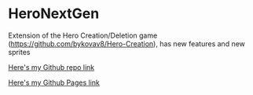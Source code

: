 # HeroNextGen
Extension of the Hero Creation/Deletion game (https://github.com/bykovav8/Hero-Creation), has new features and new sprites

[Here's my Github repo link](https://github.com/bykovav8/HeroNextGen)

[Here's my Github Pages link](https://bykovav8.github.io/HeroNextGen/build_hero_next_gen)
